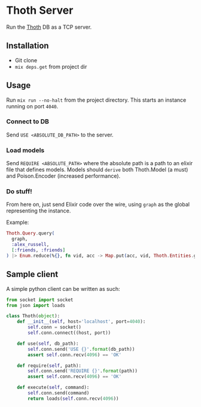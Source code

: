 # Thoth Server

Run the [Thoth](https://github.com/oakfang/thoth) DB as a TCP server.

## Installation

- Git clone
- `mix deps.get` from project dir

## Usage

Run `mix run --no-halt` from the project directory. This starts an instance running on port `4040`.

### Connect to DB

Send `USE <ABSOLUTE_DB_PATH>` to the server.

### Load models

Send `REQUIRE <ABSOLUTE_PATH>` where the absolute path is a path to an elixir file that defines models.
Models should `derive` both Thoth.Model (a must) and Poison.Encoder (increased performance).

### Do stuff!

From here on, just send Elixir code over the wire, using `graph` as the global representing the instance.

Example:

```elixir
Thoth.Query.query(
  graph, 
  :alex_russell,
  [:friends, :friends]
) |> Enum.reduce(%{}, fn vid, acc -> Map.put(acc, vid, Thoth.Entities.get_vertex(graph, vid)) end)
```


## Sample client

A simple python client can be written as such:

```python
from socket import socket
from json import loads

class Thoth(object):
    def __init__(self, host='localhost', port=4040):
        self.conn = socket()
        self.conn.connect((host, port))

    def use(self, db_path):
        self.conn.send('USE {}'.format(db_path))
        assert self.conn.recv(4096) == 'OK'

    def require(self, path):
        self.conn.send('REQUIRE {}'.format(path))
        assert self.conn.recv(4096) == 'OK'

    def execute(self, command):
        self.conn.send(command)
        return loads(self.conn.recv(4096))
```
